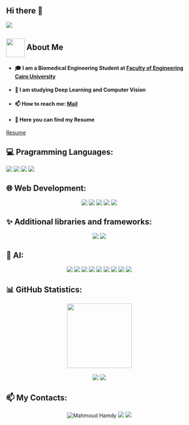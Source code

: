 ## Hi there 👋
<p align="left"><img src="https://readme-typing-svg.herokuapp.com/?lines=I+am+Mahmoud+Hamdy."/></p>

## <img align="center"  height =50px src="https://user-images.githubusercontent.com/63050133/156777293-72a6e681-2582-4a9d-ad92-09d1181d47c7.gif"> About Me <a id = "about"></a>
  - #### 🎓 I am a Biomedical Engineering Student at <a href="http://eng.cu.edu.eg/ar/">Faculty of Engineering Cairo University</a>
  - #### 🤖 I am studying Deep Learning and Computer Vision
  - #### 📫 How to reach me: <a href="mailto:Mahmoudhamddy@gmail.com">Mail</a>
  - #### 📝 Here you can find my <a herf="https://drive.google.com/file/d/1bQhfChwgnMeIIGFqoylXNDlU0eZ7X5Uc/view?usp=sharing">Resume</a>
  <a href="https://drive.google.com/drive/folders/135o8oFYte2oZu7lM7wBHjoYdiLtj2z0_?usp=sharing">Resume</a>

## 💻 Pragramming Languages:
  <div align="center>
  <code title="Python"><img src="https://img.shields.io/badge/python-3670A0?style=flat&logo=python&logoColor=ffdd54"/></code> 
  <code title="C++"><img src="https://img.shields.io/badge/c++-%2300599C.svg?style=flat&logo=c%2B%2B&logoColor=white"/></code>
  <code title="C"><img src="https://img.shields.io/badge/c-%2300599C.svg?style=flat&logo=c&logoColor=white"/></code>
  <code title="Arduino"><img src="https://img.shields.io/badge/-Arduino-00979D?style=flat&logo=Arduino&logoColor=white"/></code>
  
## 🌐 Web Development:
<div align = "center">
  <code title="HTML"><img src="https://img.shields.io/badge/html5-%23E34F26.svg?style=flat&logo=html5&logoColor=white"/></code>
  <code title="CSS3"><img src="https://img.shields.io/badge/css3-%231572B6.svg?style=flat&logo=css3&logoColor=white"/></code>
  <code title="JS"><img src="https://img.shields.io/badge/javascript-%23323330.svg?style=flat&logo=javascript&logoColor=%23F7DF1E"/></code>
  <code title="Flask"><img src="https://img.shields.io/badge/flask-%23000.svg?style=flat&logo=flask&logoColor=white"/></code>
  <code title="MySQL"><img src="https://img.shields.io/badge/mysql-%2300f.svg?style=flat&logo=mysql&logoColor=white"/></code>
</div>

## ✨ Additional libraries and frameworks:
<div align = "center">
  <code title="QT"><img src="https://img.shields.io/badge/Qt-%23217346.svg?style=flat&logo=Qt&logoColor=white"/></code>
  <code title="BootStrap"><img src="https://img.shields.io/badge/bootstrap-%23563D7C.svg?style=flat&logo=bootstrap&logoColor=white"/></code>
</div>

## 🤖 AI:
<div align = "center">
  <code title="Keras"><img src="https://img.shields.io/badge/Keras-%23D00000.svg?style=flat&logo=Keras&logoColor=white"/></code>
  <code title="MatPLotLib"><img src="https://img.shields.io/badge/Matplotlib-%23ffffff.svg?style=flat&logo=Matplotlib&logoColor=black"/></code>
  <code title="NumPy"><img src="https://img.shields.io/badge/numpy-%23013243.svg?style=flat&logo=numpy&logoColor=white"/></code>
  <code title="Pandas"><img src="https://img.shields.io/badge/pandas-%23150458.svg?style=flat&logo=pandas&logoColor=white"/></code>
  <code title="Plotly"><img src="https://img.shields.io/badge/Plotly-%233F4F75.svg?style=flat&logo=plotly&logoColor=white"/></code>
  <code title="PyTorch"><img src="https://img.shields.io/badge/PyTorch-%23EE4C2C.svg?style=flat&logo=PyTorch&logoColor=white"/></code>
  <code title="ScikitLearn"><img src="https://img.shields.io/badge/scikit--learn-%23F7931E.svg?style=flat&logo=scikit-learn&logoColor=white"/></code>
  <code title="SciPy"><img src="https://img.shields.io/badge/SciPy-%230C55A5.svg?style=flat&logo=scipy&logoColor=%white"/></code>
  <code title="TensorFlow"><img src="https://img.shields.io/badge/TensorFlow-%23FF6F00.svg?style=flat&logo=TensorFlow&logoColor=white"/></code>
  </div>
  
## 📊 GitHub Statistics:
  <div align="center">
  <img  height="175" src="https://github-readme-stats.vercel.app/api?username=MahmoudHamddy&count_private=true&show_icons=true&theme=dark&hide_border=true"/>
  </div>
  <br/>
  <div align="center">
  <!-- <img height="175" src="https://github-readme-stats.vercel.app/api/top-langs/%20username=MahmoudHamddy&theme=dark&hide_border=false&include_all_commits=true&count_private=false&layout=compact"> -->
    <img src="http://github-profile-summary-cards.vercel.app/api/cards/repos-per-language?username=MahmoudHamddy&theme=dark"/>
    <img src="http://github-profile-summary-cards.vercel.app/api/cards/most-commit-language?username=MahmoudHamddy&theme=dark"/>
  </div>
  
## 📫 My Contacts:
<div align="center">
    <a herf="https://www.linkedin.com/in/mahmoud-hamdy-a544761b7/"><img alt="Mahmoud Hamdy" src="https://img.shields.io/badge/linkedin-%230077B5.svg?style=flat&logo=linkedin&logoColor=white"/></a>
    <a herf="mailto:mahmoudhamddy@gmail.com"><img src="https://img.shields.io/badge/Gmail-D14836?style=flat&logo=gmail&logoColor=white"/></a>
    <a herf="https://www.kaggle.com/mahmoudhamddy"><img src="https://img.shields.io/badge/Kaggle-035a7d?style=flat&logo=kaggle&logoColor=white"/></a>
  </div>
<!--
**MahmoudHamddy/MahmoudHamddy** is a ✨ _special_ ✨ repository because its `README.md` (this file) appears on your GitHub profile.

Here are some ideas to get you started:

- 🔭 I’m currently working on ...
- 🌱 I’m currently learning ...
- 👯 I’m looking to collaborate on ...
- 🤔 I’m looking for help with ...
- 💬 Ask me about ...
- 📫 How to reach me: ...
- 😄 Pronouns: ...
- ⚡ Fun fact: ...
-->
